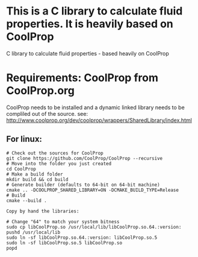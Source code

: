 # This is a C library to calculate fluid properties. It is heavily based on CoolProp

C library to calculate fluid properties - based heavily on CoolProp
# Requirements: CoolProp from CoolProp.org
  CoolProp needs to be installed and a dynamic linked library needs to be compliled out of the
  source. see: http://www.coolprop.org/dev/coolprop/wrappers/SharedLibrary/index.html
  
## For linux:
	# Check out the sources for CoolProp
	git clone https://github.com/CoolProp/CoolProp --recursive
	# Move into the folder you just created
	cd CoolProp
	# Make a build folder
	mkdir build && cd build
	# Generate builder (defaults to 64-bit on 64-bit machine)
	cmake .. -DCOOLPROP_SHARED_LIBRARY=ON -DCMAKE_BUILD_TYPE=Release
	# Build
	cmake --build .
	
	Copy by hand the libraries:
	
	# Change "64" to match your system bitness
	sudo cp libCoolProp.so /usr/local/lib/libCoolProp.so.64.:version:
	pushd /usr/local/lib
	sudo ln -sf libCoolProp.so.64.:version: libCoolProp.so.5
	sudo ln -sf libCoolProp.so.5 libCoolProp.so
	popd
	
